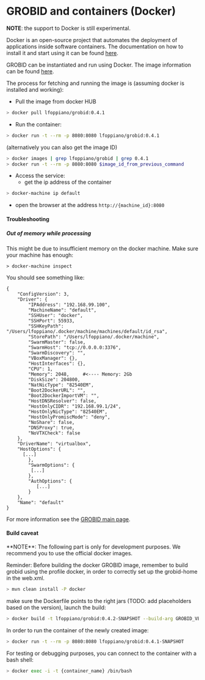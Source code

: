 <h1>GROBID and containers (Docker)</h1>

**NOTE**: the support to Docker is still experimental.  

Docker is an open-source project that automates the deployment of applications inside software containers. 
The documentation on how to install it and start using it can be found [here](https://docs.docker.com/engine/understanding-docker/). 

GROBID can be instantiated and run using Docker. The image information can be found [here](https://hub.docker.com/r/lfoppiano/grobid/).

The process for fetching and running the image is (assuming docker is installed and working):

- Pull the image from docker HUB
```bash
> docker pull lfoppiano/grobid:0.4.1
```
 
- Run the container:

```bash
> docker run -t --rm -p 8080:8080 lfoppiano/grobid:0.4.1
```

(alternatively you can also get the image ID)  
```bash
> docker images | grep lfoppiano/grobid | grep 0.4.1
> docker run -t --rm -p 8080:8080 $image_id_from_previous_command
```

- Access the service: 
  - get the ip address of the container 

```bash
> docker-machine ip default
```
  - open the browser at the address `http://{machine_id}:8080`


<h4>Troubleshooting</h4>

<h5>Out of memory while processing</h5>

This might be due to insufficient memory on the docker machine. Make sure your machine has enough: 

```
> docker-machine inspect
```

You should see something like: 

```
{
    "ConfigVersion": 3,
    "Driver": {
        "IPAddress": "192.168.99.100",
        "MachineName": "default",
        "SSHUser": "docker",
        "SSHPort": 55933,
        "SSHKeyPath": "/Users/lfoppiano/.docker/machine/machines/default/id_rsa",
        "StorePath": "/Users/lfoppiano/.docker/machine",
        "SwarmMaster": false,
        "SwarmHost": "tcp://0.0.0.0:3376",
        "SwarmDiscovery": "",
        "VBoxManager": {},
        "HostInterfaces": {},
        "CPU": 1,
        "Memory": 2048,     #<---- Memory: 2Gb                   
        "DiskSize": 204800,
        "NatNicType": "82540EM",
        "Boot2DockerURL": "",
        "Boot2DockerImportVM": "",
        "HostDNSResolver": false,
        "HostOnlyCIDR": "192.168.99.1/24",
        "HostOnlyNicType": "82540EM",
        "HostOnlyPromiscMode": "deny",
        "NoShare": false,
        "DNSProxy": true,
        "NoVTXCheck": false
    },
    "DriverName": "virtualbox",
    "HostOptions": {
      [...]
        },
        "SwarmOptions": {
         [...]
        },
        "AuthOptions": {
           [...]
        }
    },
    "Name": "default"
}
```

For more information see the [GROBID main page](https://github.com/kermitt2/grobid/blob/master/Readme.md).

<h4>Build caveat</h4>
**NOTE**: The following part is only for development purposes. We recommend you to use the official 
docker images.
 
Reminder: Before building the docker GROBID image, remember to build grobid 
using the profile docker, in order to correctly set up the grobid-home in the web.xml.

```bash
> mvn clean install -P docker
```

make sure the Dockerfile points to the right jars (TODO: add placeholders based on the version), launch the build: 

```bash
> docker build -t lfoppiano/grobid:0.4.2-SNAPSHOT --build-arg GROBID_VERSION=0.4.2-SNAPSHOT .
```

In order to run the container of the newly created image: 
```bash
> docker run -t --rm -p 8080:8080 lfoppiano/grobid:0.4.1-SNAPSHOT 
```

For testing or debugging purposes, you can connect to the container with a bash shell:
```bash
> docker exec -i -t {container_name} /bin/bash
```
